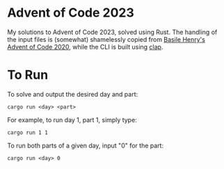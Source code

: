 # Advent of Code 2023
My solutions to Advent of Code 2023, solved using Rust. The handling of the input files is (somewhat) shamelessly copied from [Basile Henry's Advent of Code 2020](https://github.com/basile-henry/aoc2020/), while the CLI is built using [clap](https://github.com/clap-rs/clap).

# To Run
To solve and output the desired day and part:

    cargo run <day> <part>

For example, to run day 1, part 1, simply type:

    cargo run 1 1

To run both parts of a given day, input "0" for the part:

    cargo run <day> 0
